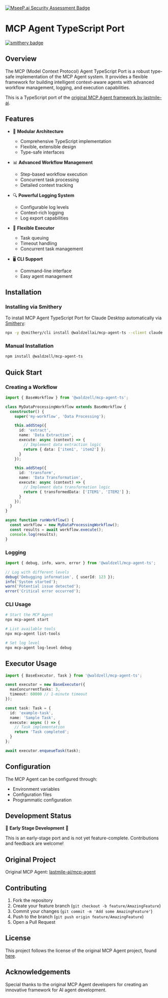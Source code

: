 [![MseeP.ai Security Assessment Badge](https://mseep.net/pr/waldzellai-mcp-agent-ts-badge.png)](https://mseep.ai/app/waldzellai-mcp-agent-ts)

# MCP Agent TypeScript Port

[![smithery badge](https://smithery.ai/badge/@waldzellai/mcp-agent-ts)](https://smithery.ai/server/@waldzellai/mcp-agent-ts)

## Overview

The MCP (Model Context Protocol) Agent TypeScript Port is a robust type-safe implementation of the MCP Agent system. It provides a flexible framework for building intelligent context-aware agents with advanced workflow management, logging, and execution capabilities.

This is a TypeScript port of the [original MCP Agent framework by lastmile-ai](https://github.com/lastmile-ai/mcp-agent).

## Features

- 🚀 **Modular Architecture**
  - Comprehensive TypeScript implementation
  - Flexible, extensible design
  - Type-safe interfaces

- 📊 **Advanced Workflow Management**
  - Step-based workflow execution
  - Concurrent task processing
  - Detailed context tracking

- 🔍 **Powerful Logging System**
  - Configurable log levels
  - Context-rich logging
  - Log export capabilities

- 🧰 **Flexible Executor**
  - Task queuing
  - Timeout handling
  - Concurrent task management

- 🖥️ **CLI Support**
  - Command-line interface
  - Easy agent management

## Installation

### Installing via Smithery

To install MCP Agent TypeScript Port for Claude Desktop automatically via [Smithery](https://smithery.ai/server/@waldzellai/mcp-agent-ts):

```bash
npx -y @smithery/cli install @waldzellai/mcp-agent-ts --client claude
```

### Manual Installation

```bash
npm install @waldzell/mcp-agent-ts
```

## Quick Start

### Creating a Workflow

```typescript
import { BaseWorkflow } from '@waldzell/mcp-agent-ts';

class MyDataProcessingWorkflow extends BaseWorkflow {
  constructor() {
    super('my-workflow', 'Data Processing');

    this.addStep({
      id: 'extract',
      name: 'Data Extraction',
      execute: async (context) => {
        // Implement data extraction logic
        return { data: ['item1', 'item2'] };
      }
    });

    this.addStep({
      id: 'transform',
      name: 'Data Transformation',
      execute: async (context) => {
        // Implement data transformation logic
        return { transformedData: ['ITEM1', 'ITEM2'] };
      }
    });
  }
}

async function runWorkflow() {
  const workflow = new MyDataProcessingWorkflow();
  const results = await workflow.execute();
  console.log(results);
}
```

### Logging

```typescript
import { debug, info, warn, error } from '@waldzell/mcp-agent-ts';

// Log with different levels
debug('Debugging information', { userId: 123 });
info('System started');
warn('Potential issue detected');
error('Critical error occurred');
```

### CLI Usage

```bash
# Start the MCP Agent
npx mcp-agent start

# List available tools
npx mcp-agent list-tools

# Set log level
npx mcp-agent log-level debug
```

## Executor Usage

```typescript
import { BaseExecutor, Task } from '@waldzell/mcp-agent-ts';

const executor = new BaseExecutor({ 
  maxConcurrentTasks: 3,
  timeout: 60000 // 1-minute timeout
});

const task: Task = {
  id: 'example-task',
  name: 'Sample Task',
  execute: async () => {
    // Task implementation
    return 'Task completed';
  }
};

await executor.enqueueTask(task);
```

## Configuration

The MCP Agent can be configured through:
- Environment variables
- Configuration files
- Programmatic configuration

## Development Status

🚧 **Early Stage Development** 🚧

This is an early-stage port and is not yet feature-complete. Contributions and feedback are welcome!

## Original Project

Original MCP Agent: [lastmile-ai/mcp-agent](https://github.com/lastmile-ai/mcp-agent)

## Contributing

1. Fork the repository
2. Create your feature branch (`git checkout -b feature/AmazingFeature`)
3. Commit your changes (`git commit -m 'Add some AmazingFeature'`)
4. Push to the branch (`git push origin feature/AmazingFeature`)
5. Open a Pull Request

## License

This project follows the license of the original MCP Agent project, found [here](https://github.com/lastmile-ai/mcp-agent/blob/main/LICENSE).

## Acknowledgements

Special thanks to the original MCP Agent developers for creating an innovative framework for AI agent development.
